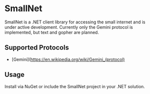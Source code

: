 # SmallNet

SmallNet is a .NET client library for accessing the small internet and is under active development. Currently only the Gemini protocol is implemented, but text and gopher are planned.

## Supported Protocols

* [Gemini](https://en.wikipedia.org/wiki/Gemini_(protocol)

## Usage 

Install via NuGet or include the SmallNet project in your .NET solution.